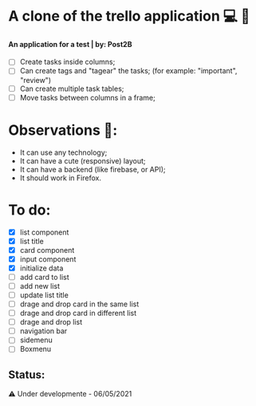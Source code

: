 # A clone of the trello application :computer: :memo:
#### An application for a test | by: Post2B
- [ ] Create tasks inside columns;
- [ ] Can create tags and "tagear" the tasks; (for example: "important", "review")
- [ ] Can create multiple task tables;
- [ ] Move tasks between columns in a frame;

# Observations :eyes::
- It can use any technology;
- It can have a cute (responsive) layout;
- It can have a backend (like firebase, or API);
- It should work in Firefox.

# To do:
- [X] list component
- [X] list title
- [X] card component
- [X] input component
- [X] initialize data
- [ ] add card to list
- [ ] add new list
- [ ] update list title
- [ ] drage and drop card in the same list
- [ ] drage and drop card in different list
- [ ] drage and drop list
- [ ] navigation bar
- [ ] sidemenu
- [ ] Boxmenu

## Status:
:warning: Under developmente - 06/05/2021